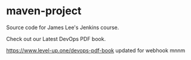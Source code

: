 # maven-project
Source code for James Lee's Jenkins course.

Check out our Latest DevOps PDF book.

https://www.level-up.one/devops-pdf-book
updated for webhook
mnnm
